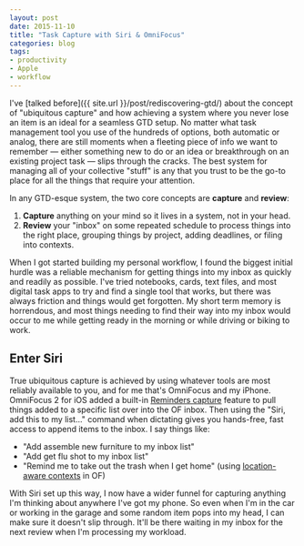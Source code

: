 ```yaml
---
layout: post
date: 2015-11-10
title: "Task Capture with Siri & OmniFocus"
categories: blog
tags:
- productivity
- Apple
- workflow
---
```


I've [talked before]({{ site.url }}/post/rediscovering-gtd/) about the concept of "ubiquitous capture" and how achieving a system where you never lose an item is an ideal for a seamless GTD setup. No matter what task management tool you use of the hundreds of options, both automatic or analog, there are still moments when a fleeting piece of info we want to remember &mdash; either something new to do or an idea or breakthrough on an existing project task &mdash; slips through the cracks. The best system for managing all of your collective "stuff" is any that you trust to be the go-to place for all the things that require your attention.

In any GTD-esque system, the two core concepts are **capture** and **review**:

1. **Capture** anything on your mind so it lives in a system, not in your head.
2. **Review** your "inbox" on some repeated schedule to process things into the right place, grouping things by project, adding deadlines, or filing into contexts.

When I got started building my personal workflow, I found the biggest initial hurdle was a reliable mechanism for getting things into my inbox as quickly and readily as possible. I've tried notebooks, cards, text files, and most digital task apps to try and find a single tool that works, but there was always friction and things would get forgotten. My short term memory is horrendous, and most things needing to find their way into my inbox would occur to me while getting ready in the morning or while driving or biking to work.

## Enter Siri

True ubiquitous capture is achieved by using whatever tools are most reliably available to you, and for me that's OmniFocus and my iPhone. OmniFocus 2 for iOS added a built-in [Reminders capture](https://support.omnigroup.com/collecting-with-siri-in-omnifocus-2) feature to pull things added to a specific list over into the OF inbox. Then using the "Siri, add this to my list..." command when dictating gives you hands-free, fast access to append items to the inbox. I say things like:

* "Add assemble new furniture to my inbox list"
* "Add get flu shot to my inbox list"
* "Remind me to take out the trash when I get home" (using [location-aware contexts](http://www.asianefficiency.com/task-management/omnifocus2-iphone-locations/) in OF)

With Siri set up this way, I now have a wider funnel for capturing anything I'm thinking about anywhere I've got my phone. So even when I'm in the car or working in the garage and some random item pops into my head, I can make sure it doesn't slip through. It'll be there waiting in my inbox for the next review when I'm processing my workload.
